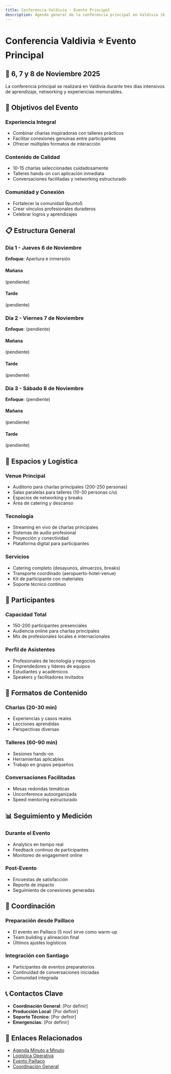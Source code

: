 ```yaml
---
title: Conferencia Valdivia - Evento Principal
description: Agenda general de la conferencia principal en Valdivia (6-8 noviembre)
---
```


# Conferencia Valdivia ⭐ Evento Principal

## 📅 6, 7 y 8 de Noviembre 2025

La conferencia principal se realizará en Valdivia durante tres días intensivos de aprendizaje, networking y experiencias memorables.

## 🎯 Objetivos del Evento

### **Experiencia Integral**
- Combinar charlas inspiradoras con talleres prácticos
- Facilitar conexiones genuinas entre participantes
- Ofrecer múltiples formatos de interacción

### **Contenido de Calidad**
- 10-15 charlas seleccionadas cuidadosamente
- Talleres hands-on con aplicación inmediata
- Conversaciones facilitadas y networking estructurado

### **Comunidad y Conexión**
- Fortalecer la comunidad 9punto5
- Crear vínculos profesionales duraderos
- Celebrar logros y aprendizajes

## 📋 Estructura General

### **Día 1 - Jueves 6 de Noviembre**
**Enfoque**: Apertura e inmersión

#### **Mañana**
(pendiente)

#### **Tarde**
(pendiente)

### **Día 2 - Viernes 7 de Noviembre**
**Enfoque**: (pendiente)

#### **Mañana**
(pendiente)

#### **Tarde**
(pendiente)

### **Día 3 - Sábado 8 de Noviembre**
**Enfoque**: (pendiente)

#### **Mañana**
(pendiente)

#### **Tarde**
(pendiente)

## 🏢 Espacios y Logística

### **Venue Principal**
- Auditorio para charlas principales (200-250 personas)
- Salas paralelas para talleres (10-30 personas c/u)
- Espacios de networking y breaks
- Área de catering y descanso

### **Tecnología**
- Streaming en vivo de charlas principales
- Sistemas de audio profesional
- Proyección y conectividad
- Plataforma digital para participantes

### **Servicios**
- Catering completo (desayunos, almuerzos, breaks)
- Transporte coordinado (aeropuerto-hotel-venue)
- Kit de participante con materiales
- Soporte técnico continuo

## 👥 Participantes

### **Capacidad Total**
- 150-200 participantes presenciales
- Audiencia online para charlas principales
- Mix de profesionales locales e internacionales

### **Perfil de Asistentes**
- Profesionales de tecnología y negocios
- Emprendedores y líderes de equipos
- Estudiantes y académicos
- Speakers y facilitadores invitados

## 🎯 Formatos de Contenido

### **Charlas (20-30 min)**
- Experiencias y casos reales
- Lecciones aprendidas
- Perspectivas diversas

### **Talleres (60-90 min)**
- Sesiones hands-on
- Herramientas aplicables
- Trabajo en grupos pequeños

### **Conversaciones Facilitadas**
- Mesas redondas temáticas
- Unconference autoorganizada
- Speed mentoring estructurado

## 📊 Seguimiento y Medición

### **Durante el Evento**
- Analytics en tiempo real
- Feedback continuo de participantes
- Monitoreo de engagement online

### **Post-Evento**
- Encuestas de satisfacción
- Reporte de impacto
- Seguimiento de conexiones generadas

## 🔗 Coordinación

### **Preparación desde Paillaco**
- El evento en Paillaco (5 nov) sirve como warm-up
- Team building y alineación final
- Últimos ajustes logísticos

### **Integración con Santiago**
- Participantes de eventos preparatorios
- Continuidad de conversaciones iniciadas
- Comunidad integrada

## 📞 Contactos Clave

- **Coordinación General**: [Por definir]
- **Producción Local**: [Por definir]  
- **Soporte Técnico**: [Por definir]
- **Emergencias**: [Por definir]

## 🔗 Enlaces Relacionados

- [Agenda Minuto a Minuto](/07-eventos/valdivia/agenda-detallada/)
- [Logística Operativa](/07-eventos/valdivia/logistica-operativa/)
- [Evento Paillaco](/07-eventos/paillaco/)
- [Coordinación General](/07-eventos/valdivia/coordinacion-general/)